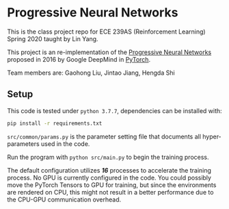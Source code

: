# Progressive Neural Networks

This is the class project repo for ECE 239AS (Reinforcement Learning) Spring 2020 taught by Lin Yang.

This project is an re-implementation of the [Progressive Neural Networks](https://arxiv.org/abs/1606.04671) proposed in 2016 by Google DeepMind in [PyTorch](https://github.com/pytorch/pytorch).

Team members are: Gaohong Liu, Jintao Jiang, Hengda Shi

## Setup

This code is tested under `python 3.7.7`, dependencies can be installed with:

```bash
pip install -r requirements.txt
```

`src/common/params.py` is the parameter setting file that documents all hyper-parameters used in the code.

Run the program with `python src/main.py` to begin the training process.

The default configuration utilizes ***16*** processes to accelerate the training process. No GPU is currently configured in the code. You could possibly move the PyTorch Tensors to GPU for training, but since the environments are rendered on CPU, this might not result in a better performance due to the CPU-GPU communication overhead.

